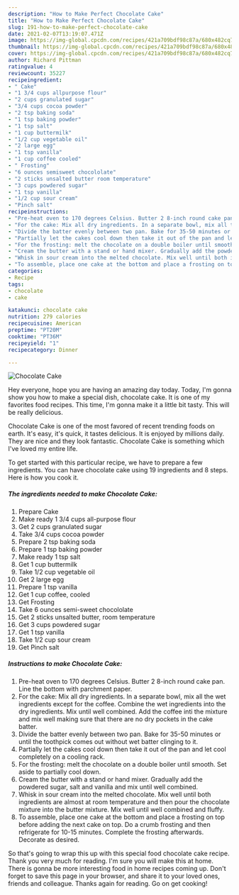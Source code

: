 ```yaml
---
description: "How to Make Perfect Chocolate Cake"
title: "How to Make Perfect Chocolate Cake"
slug: 191-how-to-make-perfect-chocolate-cake
date: 2021-02-07T13:19:07.471Z
image: https://img-global.cpcdn.com/recipes/421a709bdf98c87a/680x482cq70/chocolate-cake-recipe-main-photo.jpg
thumbnail: https://img-global.cpcdn.com/recipes/421a709bdf98c87a/680x482cq70/chocolate-cake-recipe-main-photo.jpg
cover: https://img-global.cpcdn.com/recipes/421a709bdf98c87a/680x482cq70/chocolate-cake-recipe-main-photo.jpg
author: Richard Pittman
ratingvalue: 4
reviewcount: 35227
recipeingredient:
- " Cake"
- "1 3/4 cups allpurpose flour"
- "2 cups granulated sugar"
- "3/4 cups cocoa powder"
- "2 tsp baking soda"
- "1 tsp baking powder"
- "1 tsp salt"
- "1 cup buttermilk"
- "1/2 cup vegetable oil"
- "2 large egg"
- "1 tsp vanilla"
- "1 cup coffee cooled"
- " Frosting"
- "6 ounces semisweet chocololate"
- "2 sticks unsalted butter room temperature"
- "3 cups powdered sugar"
- "1 tsp vanilla"
- "1/2 cup sour cream"
- "Pinch salt"
recipeinstructions:
- "Pre-heat oven to 170 degrees Celsius. Butter 2 8-inch round cake pan. Line the bottom with parchment paper."
- "For the cake: Mix all dry ingredients. In a separate bowl, mix all the wet ingredients except for the coffee. Combine the wet ingredients into the dry ingredients. Mix until well combined. Add the coffee inti the mixture and mix well making sure that there are no dry pockets in the cake batter."
- "Divide the batter evenly between two pan. Bake for 35-50 minutes or until the toothpick comes out without wet batter clinging to it."
- "Partially let the cakes cool down then take it out of the pan and let cool completely on a cooling rack."
- "For the frosting: melt the chocolate on a double boiler until smooth. Set aside to partially cool down."
- "Cream the butter with a stand or hand mixer. Gradually add the powdered sugar, salt and vanilla and mix until well combined."
- "Whisk in sour cream into the melted chocolate. Mix well until both ingredients are almost at room temperature and then pour the chocolate mixture into the butter mixture. Mix well until well combined and fluffy."
- "To assemble, place one cake at the bottom and place a frosting on top before adding the next cake on top. Do a crumb frosting and then refrigerate for 10-15 minutes. Complete the frosting afterwards. Decorate as desired."
categories:
- Recipe
tags:
- chocolate
- cake

katakunci: chocolate cake 
nutrition: 279 calories
recipecuisine: American
preptime: "PT20M"
cooktime: "PT36M"
recipeyield: "1"
recipecategory: Dinner

---
```



![Chocolate Cake](https://img-global.cpcdn.com/recipes/421a709bdf98c87a/680x482cq70/chocolate-cake-recipe-main-photo.jpg)

Hey everyone, hope you are having an amazing day today. Today, I'm gonna show you how to make a special dish, chocolate cake. It is one of my favorites food recipes. This time, I'm gonna make it a little bit tasty. This will be really delicious.



Chocolate Cake is one of the most favored of recent trending foods on earth. It's easy, it's quick, it tastes delicious. It is enjoyed by millions daily. They are nice and they look fantastic. Chocolate Cake is something which I've loved my entire life.


To get started with this particular recipe, we have to prepare a few ingredients. You can have chocolate cake using 19 ingredients and 8 steps. Here is how you cook it.

<!--inarticleads1-->

##### The ingredients needed to make Chocolate Cake:

1. Prepare  Cake
1. Make ready 1 3/4 cups all-purpose flour
1. Get 2 cups granulated sugar
1. Take 3/4 cups cocoa powder
1. Prepare 2 tsp baking soda
1. Prepare 1 tsp baking powder
1. Make ready 1 tsp salt
1. Get 1 cup buttermilk
1. Take 1/2 cup vegetable oil
1. Get 2 large egg
1. Prepare 1 tsp vanilla
1. Get 1 cup coffee, cooled
1. Get  Frosting
1. Take 6 ounces semi-sweet chocololate
1. Get 2 sticks unsalted butter, room temperature
1. Get 3 cups powdered sugar
1. Get 1 tsp vanilla
1. Take 1/2 cup sour cream
1. Get Pinch salt




<!--inarticleads2-->

##### Instructions to make Chocolate Cake:

1. Pre-heat oven to 170 degrees Celsius. Butter 2 8-inch round cake pan. Line the bottom with parchment paper.
1. For the cake: Mix all dry ingredients. In a separate bowl, mix all the wet ingredients except for the coffee. Combine the wet ingredients into the dry ingredients. Mix until well combined. Add the coffee inti the mixture and mix well making sure that there are no dry pockets in the cake batter.
1. Divide the batter evenly between two pan. Bake for 35-50 minutes or until the toothpick comes out without wet batter clinging to it.
1. Partially let the cakes cool down then take it out of the pan and let cool completely on a cooling rack.
1. For the frosting: melt the chocolate on a double boiler until smooth. Set aside to partially cool down.
1. Cream the butter with a stand or hand mixer. Gradually add the powdered sugar, salt and vanilla and mix until well combined.
1. Whisk in sour cream into the melted chocolate. Mix well until both ingredients are almost at room temperature and then pour the chocolate mixture into the butter mixture. Mix well until well combined and fluffy.
1. To assemble, place one cake at the bottom and place a frosting on top before adding the next cake on top. Do a crumb frosting and then refrigerate for 10-15 minutes. Complete the frosting afterwards. Decorate as desired.




So that's going to wrap this up with this special food chocolate cake recipe. Thank you very much for reading. I'm sure you will make this at home. There is gonna be more interesting food in home recipes coming up. Don't forget to save this page in your browser, and share it to your loved ones, friends and colleague. Thanks again for reading. Go on get cooking!
